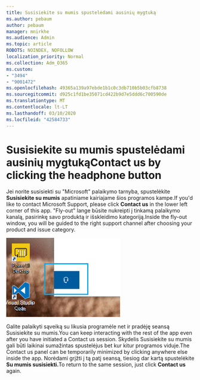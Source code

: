 ```yaml
---
title: Susisiekite su mumis spustelėdami ausinių mygtuką
ms.author: pebaum
author: pebaum
manager: mnirkhe
ms.audience: Admin
ms.topic: article
ROBOTS: NOINDEX, NOFOLLOW
localization_priority: Normal
ms.collection: Adm_O365
ms.custom:
- "3494"
- "9001472"
ms.openlocfilehash: 49365a139a97ebde1b1c0c3db710b5b03cfb8738
ms.sourcegitcommit: d925c1fd1be35071cd422b9d7e5ddd6c700590de
ms.translationtype: MT
ms.contentlocale: lt-LT
ms.lasthandoff: 03/10/2020
ms.locfileid: "42584733"
---
```

# <a name="contact-us-by-clicking-the-headphone-button"></a><span data-ttu-id="459ef-102">Susisiekite su mumis spustelėdami ausinių mygtuką</span><span class="sxs-lookup"><span data-stu-id="459ef-102">Contact us by clicking the headphone button</span></span>

<span data-ttu-id="459ef-103">Jei norite susisiekti su "Microsoft" palaikymo tarnyba, spustelėkite **Susisiekite su mumis** apatiniame kairiajame šios programos kampe.</span><span class="sxs-lookup"><span data-stu-id="459ef-103">If you'd like to contact Microsoft Support, please click **Contact us** in the lower left corner of this app.</span></span> <span data-ttu-id="459ef-104">"Fly-out" lange būsite nukreipti į tinkamą palaikymo kanalą, pasirinkę savo produktą ir išskleidimo kategoriją.</span><span class="sxs-lookup"><span data-stu-id="459ef-104">Inside the fly-out window, you will be guided to the right support channel after choosing your product and issue category.</span></span>

![Susisiekite su mumis spustelėdami ausinių piktogramą.](media/contact-us-headphone-icon.png)

<span data-ttu-id="459ef-106">Galite palaikyti sąveiką su likusia programėle net ir pradėję seansą Susisiekite su mumis.</span><span class="sxs-lookup"><span data-stu-id="459ef-106">You can keep interacting with the rest of the app even after you have initiated a Contact us session.</span></span> <span data-ttu-id="459ef-107">Skydelis Susisiekite su mumis gali būti laikinai sumažintas spustelėjus bet kur kitur programos viduje.</span><span class="sxs-lookup"><span data-stu-id="459ef-107">The Contact us panel can be temporarily minimized by clicking anywhere else inside the app.</span></span> <span data-ttu-id="459ef-108">Norėdami grįžti į tą patį seansą, tiesiog dar kartą spustelėkite **Su mumis susisiekti.**</span><span class="sxs-lookup"><span data-stu-id="459ef-108">To return to the same session, just click **Contact us** again.</span></span>
